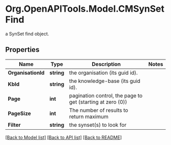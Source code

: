 # Org.OpenAPITools.Model.CMSynSetFind
a SynSet find object.

## Properties

Name | Type | Description | Notes
------------ | ------------- | ------------- | -------------
**OrganisationId** | **string** | the organisation (its guid id). | 
**KbId** | **string** | the knowledge-base (its guid id). | 
**Page** | **int** | pagination control, the page to get (starting at zero (0)) | 
**PageSize** | **int** | The number of results to return maximum | 
**Filter** | **string** | the synset(s) to look for | 

[[Back to Model list]](../README.md#documentation-for-models) [[Back to API list]](../README.md#documentation-for-api-endpoints) [[Back to README]](../README.md)

